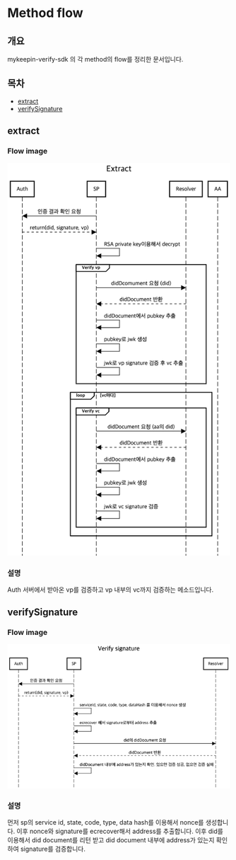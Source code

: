 # Method flow
## 개요
mykeepin-verify-sdk 의 각 method의 flow를 정리한 문서입니다.

## 목차
* [extract](##extract)
* [verifySignature](##verifySignature)

## extract
### Flow image
![Extract credentials](./diagrams/Extract.png)
### 설명
Auth 서버에서 받아온 vp를 검증하고 vp 내부의 vc까지 검증하는 메소드입니다. 

## verifySignature

### Flow image
![Verify signature](./diagrams/Verify-signature.png)
### 설명
먼저 sp의 service id, state, code, type, data hash를 이용해서 nonce를 생성합니다. 이후 nonce와 signature를 ecrecover해서 address를 추출합니다. 이후 did를 이용해서 did document를 리턴 받고 did document 내부에 address가 있는지 확인하여 signature를 검증합니다.